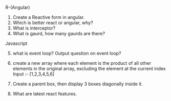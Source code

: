 R-(Angular)

1. Create a Reactive form in angular.
2. Which is better react or angular, why?
3. What is interceptor?
4. What is gaurd, how many gaurds are there?

Javascript

5. what is event loop? Output question on event loop?
6. create a new array where each element is the product of all other elements in the original array, excluding the element at the current index
Input :- [1,2,3,4,5,6]

7. Create a parent box, then display 3 boxes diagonally inside it.
8. What are latest react features.
